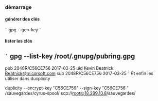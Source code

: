 ### démarrage
#### générer des clés

`̀ `
gpg --gen-key
`̀ `

#### lister les clés

`̀ `
gpg --list-key
/root/.gnupg/pubring.gpg
------------------------
pub   2048R/C56CE756 2017-03-25
uid                  Kevin Beatnick <Beatnick@micorsoft.com>
sub   2048R/C56CE756 2017-03-25
`̀ `
Et enfin les utiliser dans ducplicity

duplicity --encrypt-key "C56CE756" --sign-key "C56CE756 " /sauvegardes/cyrus-spool/ scp://root@18.289.10.8/sauvegardes/
